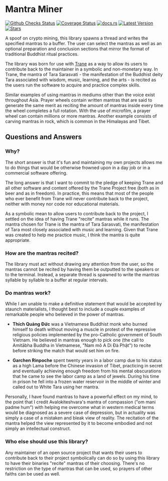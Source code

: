 # Mantra Miner

[![Github Checks Status](https://img.shields.io/github/checks-status/trane-project/mantra-miner/master)](https://github.com/trane-project/mantra-miner/actions?query=branch%3Amaster)
[![Coverage Status](https://img.shields.io/coveralls/github/trane-project/mantra-miner)](https://coveralls.io/github/trane-project/mantra-miner?branch=master)
[![docs.rs](https://img.shields.io/docsrs/mantra-miner)](https://docs.rs/mantra-miner)
[![Latest Version](https://img.shields.io/crates/v/mantra-miner)](https://crates.io/crates/mantra-miner)
[![Stars](https://img.shields.io/github/stars/trane-project/mantra-miner?style=social)](https://github.com/trane-project/mantra-miner/stargazers)

A spoof on crypto mining, this library spawns a thread and writes the specified mantras to a buffer.
The user can select the mantras as well as an optional preparation and conclusion sections that
mirror the format of traditional Buddhist ritual practices.

The library was born for use with [Trane](https://github.com/trane-project/trane) as a way to allow
its users to contribute back to the maintainer in a symbolic and non-monetary way. In Trane, the
mantra of Tara Sarasvati - the manifestation of the Buddhist deity Tara associated with wisdom,
music, learning, and the arts - is recited as the users run the software to acquire and practice
complex skills.
 
Similar examples of using mantras in mediums other than the voice exist throughout Asia. Prayer
wheels contain written mantras that are said to generate the same merit as reciting the amount of
mantras inside every time the wheel completes a full rotation. With the use of microfilm, a prayer
wheel can contain millions or more mantras. Another example consists of carving mantras in rock,
which is common in the Himalayas and Tibet.

## Questions and Answers

### Why?

The short answer is that it's fun and maintaining my own projects allows me to do things that would
be otherwise frowned upon in a day job or in a commercial software offering.

The long answer is that I want to commit to the pledge of keeping Trane and all other software and
content offered by the Trane Project free (both as in beer and as in freedom). In practice, this
means that most of the people who ever benefit from Trane will never contribute back to the project,
neither with money nor code nor educational materials.

As a symbolic mean to allow users to contribute back to the project, I settled on the idea of having
Trane "recite" mantras while it runs. The mantra chosen for Trane is the mantra of Tara Sarasvati,
the manifestation of Tara most closely associated with music and learning. Given that Trane was
created to help me practice music, I think the mantra is quite appropriate.

### How are the mantras recited?

The library must act without drawing any attention from the user, so the mantras cannot be recited
by having them be outputted to the speakers or to the terminal. Instead, a separate thread is
spawned to write the mantras syllable by syllable to a buffer at regular intervals.

### Do mantras work?

While I am unable to make a definitive statement that would be accepted by staunch materialists, I
thought best to include a couple examples of remarkable people who believed in the power of mantras.

- **Thích Quảng Đức** was a Vietnamese Buddhist monk who burned himself to death without moving a
muscle in protest of the repressive religious policies implemented by the pro-Catholic government of
South Vietnam. He believed in mantras enough to pick one (the call to Amitābha Buddha in Vietnamese,
"Nam mô A Di Đà Phật") to recite before striking the match that would set him on fire.

- **Garchen Rinpoche** spent twenty years in a labor camp due to his status as a high Lama before
  the Chinese invasion of Tibet, practicing in secret and eventually achieving enough freedom from
  his mental obscurations that he came to see the labor camp as a land of jewels. During his time in
  prison he fell into a frozen water reservoir in the middle of winter and called out to White Tara
  using her mantra.

Personally, I have found mantras to have a powerful effect on my mind, to the point that I credit
Avalokiteshvara's mantra of compassion ("om mani padme hum") with helping me overcome what in
western medical terms would be diagnosed as a severe case of depression, but in actuality was simply
a case of a mistaken and bleak view of reality. The recitation of the mantra helped the view
represented by it to become embodied and not simply an intellectual construct.

### Who else should use this library?

Any maintainer of an open source project that wants their users to contribute back to their project
symbolically can do so by using this library to have their binaries "recite" mantras of their
choosing. There's no restriction on the type of mantras that can be used, so prayers of other faiths
can be used as well.
